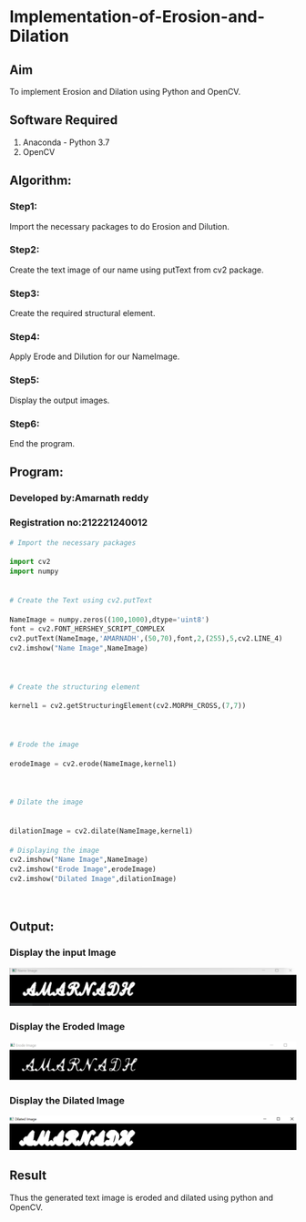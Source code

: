 # Implementation-of-Erosion-and-Dilation
## Aim
To implement Erosion and Dilation using Python and OpenCV.
## Software Required
1. Anaconda - Python 3.7
2. OpenCV
## Algorithm:
### Step1:
Import the necessary packages to do Erosion and Dilution.

### Step2:
Create the text image of our name using putText from cv2 package.

### Step3:
Create the required structural element.

### Step4:
Apply Erode and Dilution for our NameImage.

### Step5:
Display the output images.

### Step6:
End the program.

 
## Program:
 ### Developed by:Amarnath reddy
 ### Registration no:212221240012

``` Python
# Import the necessary packages

import cv2
import numpy


# Create the Text using cv2.putText

NameImage = numpy.zeros((100,1000),dtype='uint8')
font = cv2.FONT_HERSHEY_SCRIPT_COMPLEX
cv2.putText(NameImage,'AMARNADH',(50,70),font,2,(255),5,cv2.LINE_4)
cv2.imshow("Name Image",NameImage)



# Create the structuring element

kernel1 = cv2.getStructuringElement(cv2.MORPH_CROSS,(7,7))



# Erode the image

erodeImage = cv2.erode(NameImage,kernel1)



# Dilate the image


dilationImage = cv2.dilate(NameImage,kernel1)

# Displaying the image
cv2.imshow("Name Image",NameImage)
cv2.imshow("Erode Image",erodeImage)
cv2.imshow("Dilated Image",dilationImage)




```
## Output:

### Display the input Image
![](d1.png)

### Display the Eroded Image
![](d2.png)


### Display the Dilated Image
![](d3.png)


## Result
Thus the generated text image is eroded and dilated using python and OpenCV.

